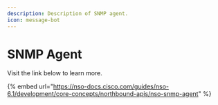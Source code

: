 ```yaml
---
description: Description of SNMP agent.
icon: message-bot
---
```


# SNMP Agent

Visit the link below to learn more.

{% embed url="https://nso-docs.cisco.com/guides/nso-6.1/development/core-concepts/northbound-apis/nso-snmp-agent" %}
